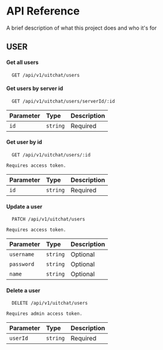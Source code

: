 
# API Reference

A brief description of what this project does and who it's for


## USER

#### Get all users

```
  GET /api/v1/uitchat/users
```

#### Get users by server id

```
  GET /api/v1/uitchat/users/serverId/:id
```
| Parameter | Type     | Description                       |
| :-------- | :------- | :-------------------------------- |
| `id`      | `string` | Required |

#### Get user by id

```
  GET /api/v1/uitchat/users/:id
```

`Requires access token.`

| Parameter | Type     | Description                       |
| :-------- | :------- | :-------------------------------- |
| `id`      | `string` | Required |

#### Update a user

```
  PATCH /api/v1/uitchat/users
```

`Requires access token.`

| Parameter | Type     | Description                |
| :-------- | :------- | :------------------------- |
| `username` | `string` | Optional |
| `password` | `string` | Optional |
| `name` | `string` | Optional |

#### Delete a user
```
  DELETE /api/v1/uitchat/users
```

`Requires admin access token.`

| Parameter | Type     | Description                |
| :-------- | :------- | :------------------------- |
| `userId` | `string` | Required |

